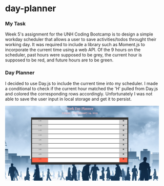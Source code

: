 # day-planner

### My Task

Week 5's assignment for the UNH Coding Bootcamp is to design a simple workday scheduler that allows a user to save activities/todos throught their working day. It was required to include a library such as Moment.js to incorporate the current time using a web API. Of the 9 hours on the scheduler, past hours were supposed to be grey, the current hour is supposed to be red, and future hours are to be green.

### Day Planner

I decided to use Day.js to include the current time into my scheduler. I made a conditional to check if the current hour matched the 'H' pulled from Day.js and colored the corresponding rows accordingly. Unfortunately I was not able to save the user input in local storage and get it to persist.



![image](https://github.com/MRomano84/day-planner/blob/main/planner_snippet.PNG)
